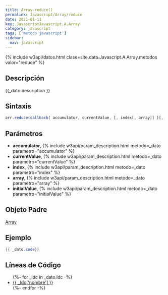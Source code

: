 ```yaml
---
title: Array.reduce()
permalink: Javascript/Array/reduce
date: 2021-01-11
key: JavascriptJavascript.A.Array
category: javascript
tags: ['metodo javascript']
sidebar: 
  nav: javascript
---
```


{% include w3api/datos.html clase=site.data.Javascript.A.Array.metodos valor="reduce" %}

## Descripción
{{_dato.description }}

## Sintaxis
~~~javascript
arr.reduce(callback( accumulator, currentValue, [, index[, array]] )[, initialValue])
~~~

## Parámetros
* **accumulator**,  {% include w3api/param_description.html metodo=_dato parametro="accumulator" %}
* **currentValue**,  {% include w3api/param_description.html metodo=_dato parametro="currentValue" %}
* **index**,  {% include w3api/param_description.html metodo=_dato parametro="index" %}
* **array**,  {% include w3api/param_description.html metodo=_dato parametro="array" %}
* **initialValue**,  {% include w3api/param_description.html metodo=_dato parametro="initialValue" %}

## Objeto Padre
[Array](/Javascript/Array/)

## Ejemplo
~~~java
{{ _dato.code}}
~~~

## Líneas de Código
<ul>
{%- for _ldc in _dato.ldc -%}
   <li>
       <a href="{{_ldc['url'] }}">{{ _ldc['nombre'] }}</a>
   </li>
{%- endfor -%}
</ul>
